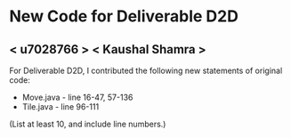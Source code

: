 # New Code for Deliverable D2D

## < u7028766 > < Kaushal Shamra >

For Deliverable D2D, I contributed the following new statements of original code:

- Move.java - line 16-47, 57-136
- Tile.java - line 96-111  

(List at least 10, and include line numbers.)
